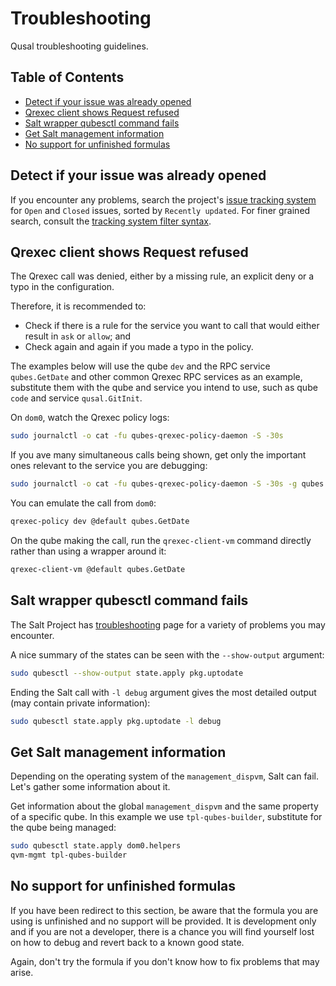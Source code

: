 # Troubleshooting

Qusal troubleshooting guidelines.

## Table of Contents

*   [Detect if your issue was already opened](#detect-if-your-issue-was-already-opened)
*   [Qrexec client shows Request refused](#qrexec-client-shows-request-refused)
*   [Salt wrapper qubesctl command fails](#salt-wrapper-qubesctl-command-fails)
*   [Get Salt management information](#get-salt-management-information)
*   [No support for unfinished formulas](#no-support-for-unfinished-formulas)

## Detect if your issue was already opened

If you encounter any problems, search the project's
[issue tracking system](https://github.com/ben-grande/qusal/issues?q=is%3Aissue+sort%3Aupdated-desc)
for `Open` and `Closed` issues, sorted by `Recently updated`. For finer
grained search, consult the
[tracking system filter syntax](https://docs.github.com/en/issues/tracking-your-work-with-issues/filtering-and-searching-issues-and-pull-requests#using-search-to-filter-issues-and-pull-requests).

## Qrexec client shows Request refused

The Qrexec call was denied, either by a missing rule, an explicit deny or a
typo in the configuration.

Therefore, it is recommended to:

*   Check if there is a rule for the service you want to call that would
    either result in `ask` or `allow`; and
*   Check again and again if you made a typo in the policy.

The examples below will use the qube `dev` and the RPC service `qubes.GetDate`
and other common Qrexec RPC services as an example, substitute them with the
qube and service you intend to use, such as qube `code` and service
`qusal.GitInit`.

On `dom0`, watch the Qrexec policy logs:

```sh
sudo journalctl -o cat -fu qubes-qrexec-policy-daemon -S -30s
```

If you ave many simultaneous calls being shown, get only the important ones
relevant to the service you are debugging:

```sh
sudo journalctl -o cat -fu qubes-qrexec-policy-daemon -S -30s -g qubes.GetDate
```

You can emulate the call from `dom0`:

```sh
qrexec-policy dev @default qubes.GetDate
```

On the qube making the call, run the `qrexec-client-vm` command directly
rather than using a wrapper around it:

```sh
qrexec-client-vm @default qubes.GetDate
```

## Salt wrapper qubesctl command fails

The Salt Project has [troubleshooting](https://docs.saltproject.io/en/latest/topics/troubleshooting/)
page for a variety of problems you may encounter.

A nice summary of the states can be seen with the `--show-output` argument:

```sh
sudo qubesctl --show-output state.apply pkg.uptodate
```

Ending the Salt call with `-l debug` argument gives the most detailed output
(may contain private information):

```sh
sudo qubesctl state.apply pkg.uptodate -l debug
```

## Get Salt management information

Depending on the operating system of the `management_dispvm`, Salt can fail.
Let's gather some information about it.

Get information about the global `management_dispvm` and the same property of
a specific qube. In this example we use `tpl-qubes-builder`, substitute for
the qube being managed:

```sh
sudo qubesctl state.apply dom0.helpers
qvm-mgmt tpl-qubes-builder
```

## No support for unfinished formulas

If you have been redirect to this section, be aware that the formula you are
using is unfinished and no support will be provided. It is development only
and if you are not a developer, there is a chance you will find yourself lost
on how to debug and revert back to a known good state.

Again, don't try the formula if you don't know how to fix problems that may
arise.
